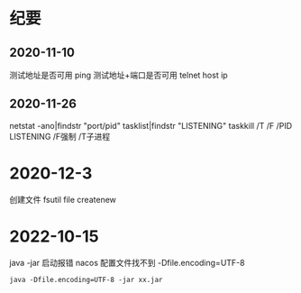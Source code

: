 # 纪要

## 2020-11-10
测试地址是否可用
ping 
测试地址+端口是否可用
telnet host ip

## 2020-11-26
netstat -ano|findstr "port/pid"
tasklist|findstr "LISTENING"
taskkill /T /F /PID LISTENING       /F强制 /T子进程

# 2020-12-3
创建文件
fsutil file createnew <filename> <length>

# 2022-10-15
java -jar 启动报错 nacos 配置文件找不到
-Dfile.encoding=UTF-8
```
java -Dfile.encoding=UTF-8 -jar xx.jar
```